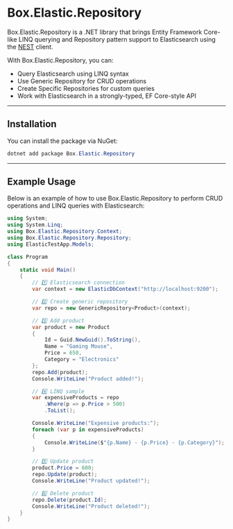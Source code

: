 # Box.Elastic.Repository

Box.Elastic.Repository is a .NET library that brings Entity Framework Core-like LINQ querying and Repository pattern support to Elasticsearch using the [NEST](https://www.nuget.org/packages/NEST) client.

With Box.Elastic.Repository, you can:
- Query Elasticsearch using LINQ syntax
- Use Generic Repository for CRUD operations
- Create Specific Repositories for custom queries
- Work with Elasticsearch in a strongly-typed, EF Core-style API

---

## Installation

You can install the package via NuGet:

```powershell
dotnet add package Box.Elastic.Repository
```

---

## Example Usage

Below is an example of how to use Box.Elastic.Repository to perform CRUD operations and LINQ queries with Elasticsearch:

```csharp
using System;
using System.Linq;
using Box.Elastic.Repository.Context;
using Box.Elastic.Repository.Repository;
using ElasticTestApp.Models;

class Program
{
    static void Main()
    {
        // 1️⃣ Elasticsearch connection
        var context = new ElasticDbContext("http://localhost:9200");

        // 2️⃣ Create generic repository
        var repo = new GenericRepository<Product>(context);

        // 3️⃣ Add product
        var product = new Product
        {
            Id = Guid.NewGuid().ToString(),
            Name = "Gaming Mouse",
            Price = 650,
            Category = "Electronics"
        };
        repo.Add(product);
        Console.WriteLine("Product added!");

        // 4️⃣ LINQ sample
        var expensiveProducts = repo
            .Where(p => p.Price > 500)
            .ToList();

        Console.WriteLine("Expensive products:");
        foreach (var p in expensiveProducts)
        {
            Console.WriteLine($"{p.Name} - {p.Price} - {p.Category}");
        }

        // 5️⃣ Update product
        product.Price = 600;
        repo.Update(product);
        Console.WriteLine("Product updated!");

        // 6️⃣ Delete product
        repo.Delete(product.Id);
        Console.WriteLine("Product deleted!");
    }
}
```